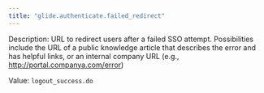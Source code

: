```yaml
---
title: "glide.authenticate.failed_redirect"
---
```


Description: URL to redirect users after a failed SSO attempt. Possibilities include the URL of a public knowledge article that describes the error and has helpful links, or an internal company URL (e.g., http://portal.companya.com/error)

Value: `logout_success.do`